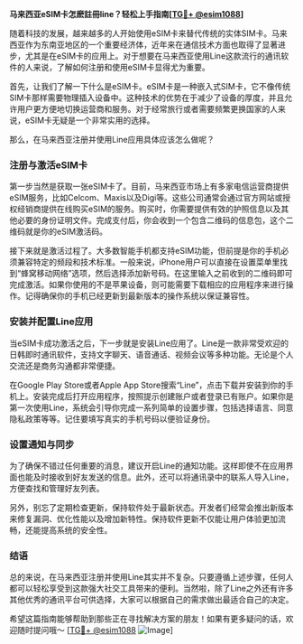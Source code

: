 **马来西亚eSIM卡怎麽註冊line？轻松上手指南[[TG💪+ @esim1088](https://t.me/s/esim1088)]**

随着科技的发展，越来越多的人开始使用eSIM卡来替代传统的实体SIM卡。马来西亚作为东南亚地区的一个重要经济体，近年来在通信技术方面也取得了显著进步，尤其是在eSIM卡的应用上。对于想要在马来西亚使用Line这款流行的通讯软件的人来说，了解如何注册和使用eSIM卡显得尤为重要。

首先，让我们了解一下什么是eSIM卡。eSIM卡是一种嵌入式SIM卡，它不像传统SIM卡那样需要物理插入设备中。这种技术的优势在于减少了设备的厚度，并且允许用户更方便地切换运营商和服务。对于经常旅行或者需要频繁更换国家的人来说，eSIM卡无疑是一个非常实用的选择。

那么，在马来西亚注册并使用Line应用具体应该怎么做呢？

### 注册与激活eSIM卡

第一步当然是获取一张eSIM卡了。目前，马来西亚市场上有多家电信运营商提供eSIM服务，比如Celcom、Maxis以及Digi等。这些公司通常会通过官方网站或授权经销商提供在线购买eSIM的服务。购买时，你需要提供有效的护照信息以及其他必要的身份证明文件。完成支付后，你会收到一个包含二维码的信息包，这个二维码就是你的eSIM激活码。

接下来就是激活过程了。大多数智能手机都支持eSIM功能，但前提是你的手机必须兼容特定的频段和技术标准。一般来说，iPhone用户可以直接在设置菜单里找到“蜂窝移动网络”选项，然后选择添加新号码。在这里输入之前收到的二维码即可完成激活。如果你使用的不是苹果设备，则可能需要下载相应的应用程序来进行操作。记得确保你的手机已经更新到最新版本的操作系统以保证兼容性。

### 安装并配置Line应用

当eSIM卡成功激活之后，下一步就是安装Line应用了。Line是一款非常受欢迎的日韩即时通讯软件，支持文字聊天、语音通话、视频会议等多种功能。无论是个人交流还是商务沟通都非常便捷。

在Google Play Store或者Apple App Store搜索“Line”，点击下载并安装到你的手机上。安装完成后打开应用程序，按照提示创建账户或者登录已有账户。如果你是第一次使用Line，系统会引导你完成一系列简单的设置步骤，包括选择语言、同意隐私政策等等。记住要填写真实的手机号码以便验证身份。

### 设置通知与同步

为了确保不错过任何重要的消息，建议开启Line的通知功能。这样即使不在应用界面也能及时接收到好友发送的信息。此外，还可以将通讯录中的联系人导入Line，方便查找和管理好友列表。

另外，别忘了定期检查更新，保持软件处于最新状态。开发者们经常会推出新版本来修复漏洞、优化性能以及增加新特性。保持软件更新不仅能让用户体验更加流畅，还能提高系统的安全性。

### 结语

总的来说，在马来西亚注册并使用Line其实并不复杂。只要遵循上述步骤，任何人都可以轻松享受到这款强大社交工具带来的便利。当然啦，除了Line之外还有许多其他优秀的通讯平台可供选择，大家可以根据自己的需求做出最适合自己的决定。

希望这篇指南能够帮助到那些正在寻找解决方案的朋友！如果有更多疑问的话，欢迎随时提问哦～ [[TG💪+ @esim1088](https://t.me/s/esim1088) ![Image](https://i.postimg.cc/4NQfJmqS/Snipaste-2025-05-13-00-14-12.png)]